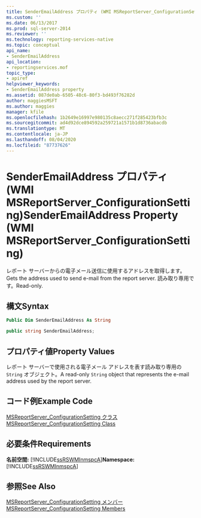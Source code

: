 ```yaml
---
title: SenderEmailAddress プロパティ (WMI MSReportServer_ConfigurationSetting) | Microsoft Docs
ms.custom: ''
ms.date: 06/13/2017
ms.prod: sql-server-2014
ms.reviewer: ''
ms.technology: reporting-services-native
ms.topic: conceptual
api_name:
- SenderEmailAddress
api_location:
- reportingservices.mof
topic_type:
- apiref
helpviewer_keywords:
- SenderEmailAddress property
ms.assetid: 087de0ab-6505-48c6-80f3-bd493f76282d
author: maggiesMSFT
ms.author: maggies
manager: kfile
ms.openlocfilehash: 1b2649e16997e980135c8aecc271f285423bfb3c
ms.sourcegitcommit: ad4d92dce894592a259721a1571b1d8736abacdb
ms.translationtype: MT
ms.contentlocale: ja-JP
ms.lasthandoff: 08/04/2020
ms.locfileid: "87737626"
---
```

# <a name="senderemailaddress-property-wmi-msreportserver_configurationsetting"></a><span data-ttu-id="4913e-102">SenderEmailAddress プロパティ (WMI MSReportServer_ConfigurationSetting)</span><span class="sxs-lookup"><span data-stu-id="4913e-102">SenderEmailAddress Property (WMI MSReportServer_ConfigurationSetting)</span></span>
  <span data-ttu-id="4913e-103">レポート サーバーからの電子メール送信に使用するアドレスを取得します。</span><span class="sxs-lookup"><span data-stu-id="4913e-103">Gets the address used to send e-mail from the report server.</span></span> <span data-ttu-id="4913e-104">読み取り専用です。</span><span class="sxs-lookup"><span data-stu-id="4913e-104">Read-only.</span></span>  
  
## <a name="syntax"></a><span data-ttu-id="4913e-105">構文</span><span class="sxs-lookup"><span data-stu-id="4913e-105">Syntax</span></span>  
  
```vb  
Public Dim SenderEmailAddress As String  
```  
  
```csharp  
public string SenderEmailAddress;  
```  
  
## <a name="property-values"></a><span data-ttu-id="4913e-106">プロパティ値</span><span class="sxs-lookup"><span data-stu-id="4913e-106">Property Values</span></span>  
 <span data-ttu-id="4913e-107">レポート サーバーで使用される電子メール アドレスを表す読み取り専用の `String` オブジェクト。</span><span class="sxs-lookup"><span data-stu-id="4913e-107">A read-only `String` object that represents the e-mail address used by the report server.</span></span>  
  
## <a name="example-code"></a><span data-ttu-id="4913e-108">コード例</span><span class="sxs-lookup"><span data-stu-id="4913e-108">Example Code</span></span>  
 [<span data-ttu-id="4913e-109">MSReportServer_ConfigurationSetting クラス</span><span class="sxs-lookup"><span data-stu-id="4913e-109">MSReportServer_ConfigurationSetting Class</span></span>](msreportserver-configurationsetting-class.md)  
  
## <a name="requirements"></a><span data-ttu-id="4913e-110">必要条件</span><span class="sxs-lookup"><span data-stu-id="4913e-110">Requirements</span></span>  
 <span data-ttu-id="4913e-111">**名前空間:** [!INCLUDE[ssRSWMInmspcA](../../includes/ssrswminmspca-md.md)]</span><span class="sxs-lookup"><span data-stu-id="4913e-111">**Namespace:** [!INCLUDE[ssRSWMInmspcA](../../includes/ssrswminmspca-md.md)]</span></span>  
  
## <a name="see-also"></a><span data-ttu-id="4913e-112">参照</span><span class="sxs-lookup"><span data-stu-id="4913e-112">See Also</span></span>  
 [<span data-ttu-id="4913e-113">MSReportServer_ConfigurationSetting メンバー</span><span class="sxs-lookup"><span data-stu-id="4913e-113">MSReportServer_ConfigurationSetting Members</span></span>](msreportserver-configurationsetting-members.md)  
  
  
